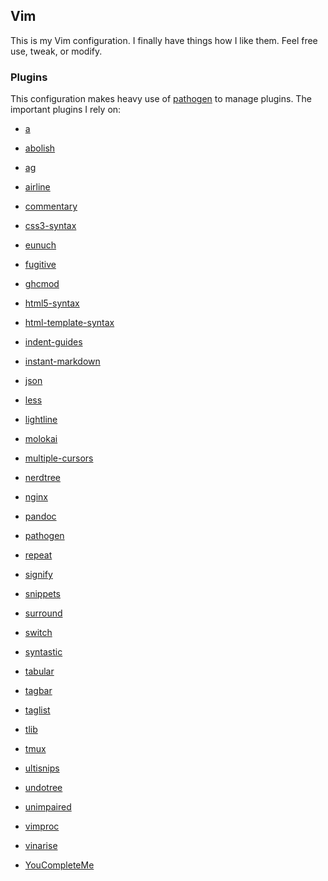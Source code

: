 ## Vim

This is my Vim configuration. I finally have things how I like them.
Feel free use, tweak, or modify.

### Plugins

This configuration makes heavy use of [pathogen] to manage plugins.
The important plugins I rely on:

- [a]
- [abolish]
- [ag]
- [airline]
- [commentary]
- [css3-syntax]
- [eunuch]
- [fugitive]
- [ghcmod]
- [html5-syntax]
- [html-template-syntax]
- [indent-guides]
- [instant-markdown]
- [json]
- [less]
- [lightline]
- [molokai]
- [multiple-cursors]
- [nerdtree]
- [nginx]
- [pandoc]
- [pathogen]
- [repeat]
- [signify]
- [snippets]
- [surround]
- [switch]
- [syntastic]
- [tabular]
- [tagbar]
- [taglist]
- [tlib]
- [tmux]
- [ultisnips]
- [undotree]
- [unimpaired]
- [vimproc]
- [vinarise]
- [YouCompleteMe]

  [a]: https://github.com/vim-scripts/a.vim.git
  [abolish]: https://github.com/vim-scripts/abolish.vim.git
  [ag]: https://github.com/rking/ag.vim.git
  [airline]: https://github.com/bling/vim-airline.git
  [commentary]: https://github.com/tpope/vim-commentary.git
  [css3-syntax]: https://github.com/hail2u/vim-css3-syntax.git
  [eunuch]: https://github.com/tpope/vim-eunuch.git
  [fugitive]: https://github.com/tpope/vim-fugitive.git
  [ghcmod]: https://github.com/eagletmt/ghcmod-vim.git
  [html5-syntax]: https://github.com/othree/html5-syntax.vim.git
  [html-template-syntax]: https://github.com/pbrisbin/html-template-syntax.git
  [indent-guides]: https://github.com/nathanaelkane/vim-indent-guides.git
  [instant-markdown]: https://github.com/suan/vim-instant-markdown.git
  [json]: https://github.com/helino/vim-json.git
  [less]: https://github.com/groenewege/vim-less.git
  [lightline]: https://github.com/itchyny/lightline.vim.git
  [molokai]: https://github.com/tomasr/molokai.git
  [multiple-cursors]: https://github.com/terryma/vim-multiple-cursors.git
  [nerdtree]: https://github.com/scrooloose/nerdtree.git
  [nginx]: https://github.com/evanmiller/nginx-vim-syntax.git
  [pandoc]: https://github.com/vim-pandoc/vim-pandoc.git
  [pathogen]: https://github.com/tpope/vim-pathogen.git
  [repeat]: https://github.com/tpope/vim-repeat.git
  [signify]: https://github.com/mhinz/vim-signify.git
  [snippets]: https://github.com/honza/vim-snippets.git
  [surround]: https://github.com/tpope/vim-surround.git
  [switch]: https://github.com/AndrewRadev/switch.vim.git
  [syntastic]: https://github.com/scrooloose/syntastic.git
  [tabular]: https://github.com/godlygeek/tabular.git
  [tagbar]: https://github.com/majutsushi/tagbar.git
  [taglist]: http://www.vim.org/scripts/download_script.php?src_id=19574
  [tlib]: https://github.com/tomtom/tlib_vim.git
  [tmux]: https://github.com/tsaleh/vim-tmux.git
  [ultisnips]: https://github.com/SirVer/ultisnips.git
  [undotree]: https://github.com/mbbill/undotree.git
  [unimpaired]: https://github.com/tpope/vim-unimpaired.git
  [vimproc]: https://github.com/Shougo/vimproc.git
  [vinarise]: https://github.com/Shougo/vinarise.vim.git
  [YouCompleteMe]: https://github.com/Valloric/YouCompleteMe.git

